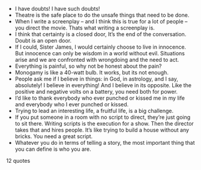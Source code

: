  - I have doubts! I have such doubts!
 - Theatre is the safe place to do the unsafe things that need to be done.
 - When I write a screenplay – and I think this is true for a lot of people – you direct the movie. Thats what writing a screenplay is.
 - I think that certainty is a closed door, It’s the end of the conversation. Doubt is an open door.
 - If I could, Sister James, I would certainly choose to live in innocence. But innocence can only be wisdom in a world without evil. Situations arise and we are confronted with wrongdoing and the need to act.
 - Everything is painful, so why not be honest about the pain?
 - Monogamy is like a 40-watt bulb. It works, but its not enough.
 - People ask me if I believe in things: in God, in astrology, and I say, absolutely! I believe in everything! And I believe in its opposite. Like the positive and negative volts on a battery, you need both for power.
 - I’d like to thank everybody who ever punched or kissed me in my life and everybody who I ever punched or kissed.
 - Trying to lead an interesting life, a fruitful life, is a big challenge.
 - If you put someone in a room with no script to direct, they’re just going to sit there. Writing scripts is the execution for a show. Then the director takes that and hires people. It’s like trying to build a house without any bricks. You need a great script.
 - Whatever you do in terms of telling a story, the most important thing that you can define is who you are.

12 quotes
